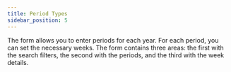 ```yaml
---
title: Period Types 
sidebar_position: 5
---
```


The form allows you to enter periods for each year. For each period, you can set the necessary weeks. The form contains three areas: the first with the search filters, the second with the periods, and the third with the week details.